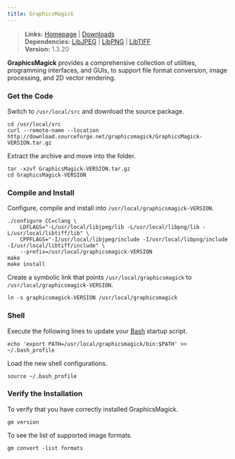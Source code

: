 ```yaml
---
title: GraphicsMagick
---
```


> **Links:** [Homepage](http://www.graphicsmagick.org/) | [Downloads](http://www.graphicsmagick.org/download.html)  
> **Dependencies:** [LibJPEG](/libjpeg/) | [LibPNG](/libpng/) | [LibTIFF](/libtiff/)  
> **Version:** <span id="version">1.3.20</span>


**GraphicsMagick** provides a comprehensive collection of utilities, programming interfaces, and GUIs, to support file format conversion, image processing, and 2D vector rendering.


### Get the Code

Switch to `/usr/local/src` and download the source package.

	cd /usr/local/src
	curl --remote-name --location http://download.sourceforge.net/graphicsmagick/GraphicsMagick-VERSION.tar.gz

Extract the archive and move into the folder.

	tar -xzvf GraphicsMagick-VERSION.tar.gz
	cd GraphicsMagick-VERSION


### Compile and Install

Configure, compile and install into `/usr/local/graphicsmagick-VERSION`.

	./configure CC=clang \
		LDFLAGS="-L/usr/local/libjpeg/lib -L/usr/local/libpng/lib -L/usr/local/libtiff/lib" \
		CPPFLAGS="-I/usr/local/libjpeg/include -I/usr/local/libpng/include -I/usr/local/libtiff/include" \
		--prefix=/usr/local/graphicsmagick-VERSION
	make
	make install

Create a symbolic link that points `/usr/local/graphicsmagick` to `/usr/local/graphicsmagick-VERSION`.

	ln -s graphicsmagick-VERSION /usr/local/graphicsmagick


### Shell

Execute the following lines to update your [Bash](http://en.wikipedia.org/wiki/Bash_%28Unix_shell%29) startup script.

	echo 'export PATH=/usr/local/graphicsmagick/bin:$PATH' >> ~/.bash_profile

Load the new shell configurations.

	source ~/.bash_profile


### Verify the Installation

To verify that you have correctly installed GraphicsMagick.

	gm version

To see the list of supported image formats.

	gm convert -list formats

